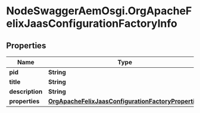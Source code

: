 # NodeSwaggerAemOsgi.OrgApacheFelixJaasConfigurationFactoryInfo

## Properties

Name | Type | Description | Notes
------------ | ------------- | ------------- | -------------
**pid** | **String** |  | [optional] 
**title** | **String** |  | [optional] 
**description** | **String** |  | [optional] 
**properties** | [**OrgApacheFelixJaasConfigurationFactoryProperties**](OrgApacheFelixJaasConfigurationFactoryProperties.md) |  | [optional] 


